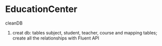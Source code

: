 # EducationCenter
cleanDB
1. creat db: tables subject, student, teacher, course and mapping tables; create all the relationships with Fluent API


